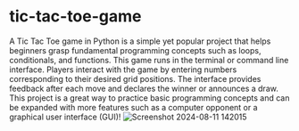 # tic-tac-toe-game
A Tic Tac Toe game in Python is a simple yet popular project that helps beginners grasp fundamental programming concepts such as loops, conditionals, and functions.
This game runs in the terminal or command line interface. Players interact with the game by entering numbers corresponding to their desired grid positions. The interface provides feedback after each move and declares the winner or announces a draw.
This project is a great way to practice basic programming concepts and can be expanded with more features such as a computer opponent or a graphical user interface (GUI)!
![Screenshot 2024-08-11 142015](https://github.com/user-attachments/assets/08edce15-fde0-4b53-ad10-c3c36aca7ae9)
